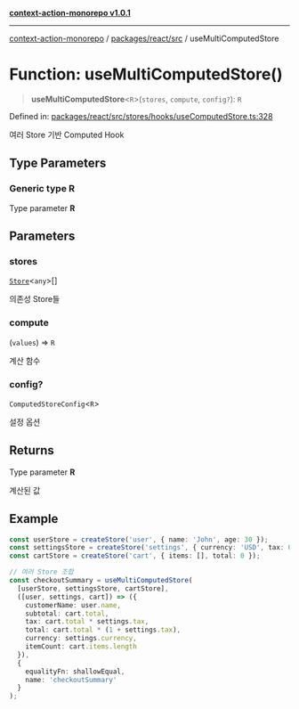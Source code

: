 [**context-action-monorepo v1.0.1**](../../../../README.md)

***

[context-action-monorepo](../../../../README.md) / [packages/react/src](../README.md) / useMultiComputedStore

# Function: useMultiComputedStore()

> **useMultiComputedStore**&lt;`R`&gt;(`stores`, `compute`, `config?`): `R`

Defined in: [packages/react/src/stores/hooks/useComputedStore.ts:328](https://github.com/mineclover/context-action/blob/cd08d4e3b87a65a1296f2b120f18fcabd78f2914/packages/react/src/stores/hooks/useComputedStore.ts#L328)

여러 Store 기반 Computed Hook

## Type Parameters

### Generic type R

Type parameter **R**

## Parameters

### stores

[`Store`](../classes/Store.md)&lt;`any`&gt;[]

의존성 Store들

### compute

(`values`) => `R`

계산 함수

### config?

`ComputedStoreConfig`&lt;`R`&gt;

설정 옵션

## Returns

Type parameter **R**

계산된 값

## Example

```typescript
const userStore = createStore('user', { name: 'John', age: 30 });
const settingsStore = createStore('settings', { currency: 'USD', tax: 0.1 });
const cartStore = createStore('cart', { items: [], total: 0 });

// 여러 Store 조합
const checkoutSummary = useMultiComputedStore(
  [userStore, settingsStore, cartStore],
  ([user, settings, cart]) => ({
    customerName: user.name,
    subtotal: cart.total,
    tax: cart.total * settings.tax,
    total: cart.total * (1 + settings.tax),
    currency: settings.currency,
    itemCount: cart.items.length
  }),
  {
    equalityFn: shallowEqual,
    name: 'checkoutSummary'
  }
);
```
